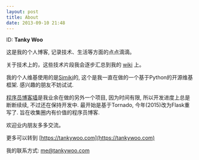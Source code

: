 ```yaml
---
layout: post
title: About
date: 2013-09-10 21:48
---
```


ID: **Tanky Woo**

这是我的个人博客, 记录技术、生活等方面的点点滴滴。

关于技术上的，这些技术片段我会逐步汇总到我的 [wiki](http://wiki.wutianqi.com) 上。

我的个人维基使用的是[Simiki](http://simiki.org/)的, 这个是我一直在做的一个基于Python的开源维基框架. 感兴趣的朋友不妨试试.

[程序员博客墙](http://blogwall.us/)是我业余在做的另外一个项目, 因为时间有限, 所以开发进度上总是断断续续, 不过还在保持开发中. 最开始是基于Tornado, 今年(2015)改为Flask重写了. 旨在收集圈内有价值的程序员博客.

欢迎业内朋友多多交流。

更多可以转到 [https://tankywoo.com](https://tankywoo.com)

我的联系方式: <me@tankywoo.com>
